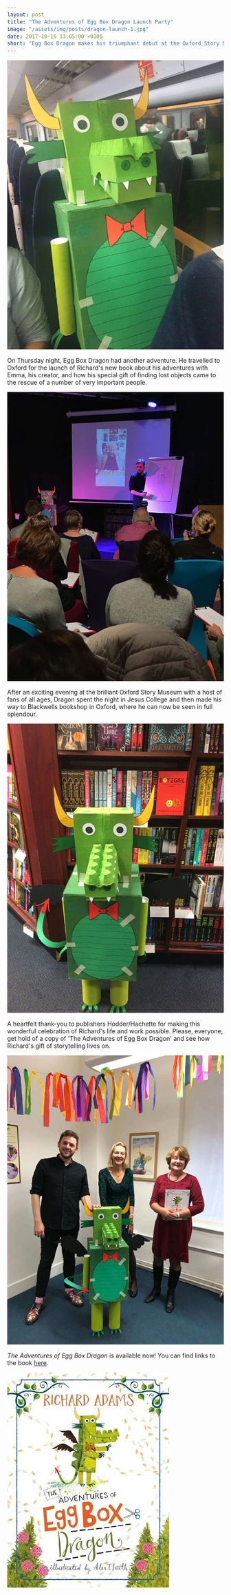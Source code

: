 ```yaml
---
layout: post
title: "The Adventures of Egg Box Dragon Launch Party"
image: "/assets/img/posts/dragon-launch-1.jpg"
date: 2017-10-16 13:05:00 +0100
short: "Egg Box Dragon makes his triumphant debut at the Oxford Story Museum"
---
```


![Egg Box Dragon Book Cover](/assets/img/posts/dragon-launch-4.jpg)

On Thursday night, Egg Box Dragon had another adventure. He travelled to Oxford for the launch of Richard's new book about his adventures with Emma, his creator, and how his special gift of finding lost objects came to the rescue of a number of very important people.

![Egg Box Dragon Book Cover](/assets/img/posts/dragon-launch-2.jpg)

After an exciting evening at the brilliant Oxford Story Museum with a host of fans of all ages, Dragon spent the night in Jesus College and then made his way to Blackwells bookshop in Oxford, where he can now be seen in full splendour. 

![Egg Box Dragon Book Cover](/assets/img/posts/dragon-launch-3.jpg)

A heartfelt thank-you to publishers Hodder/Hachette for making this wonderful celebration of Richard's life and work possible. Please, everyone, get hold of a copy of 'The Adventures of Egg Box Dragon' and see how Richard's gift of storytelling lives on.

![Egg Box Dragon Book Cover](/assets/img/posts/dragon-launch-1.jpg)

_The Adventures of Egg Box Dragon_ is available now! You can find links to the book [here](https://www.watership-down.com/book/egg-box-dragon/).

![Egg Box Dragon Book Cover](/assets/img/covers/eb-cover.jpg)